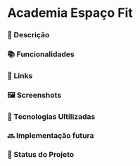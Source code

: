 # Academia Espaço Fit

### :memo: Descrição

### :books: Funcionalidades

### :link: Links

### :framed_picture: Screenshots

### :wrench: Tecnologias Ultilizadas

### :soon: Implementação futura

### :dart: Status do Projeto

